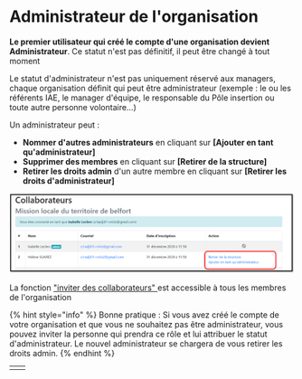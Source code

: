 # Administrateur de l'organisation

**Le premier utilisateur qui créé le compte d'une organisation devient Administrateur**. Ce statut n'est pas définitif, il peut être changé à tout moment

Le statut d'administrateur n'est pas uniquement réservé aux managers, chaque organisation définit qui peut être administrateur \(exemple : le ou les référents IAE, le manager d'équipe, le responsable du Pôle insertion ou toute autre personne volontaire…\)

Un administrateur peut : 

* **Nommer d'autres administrateurs** en cliquant sur **\[Ajouter en tant qu'administrateur\]**
* **Supprimer des membres** en cliquant sur **\[Retirer de la structure\]**
* **Retirer les droits admin** d'un autre membre en cliquant sur **\[Retirer les droits d'administrateur\]**

![](../.gitbook/assets/ajout-retrait.png)

La fonction ["inviter des collaborateurs" ](rattachement-collaborateur-au-compte.md)est accessible à tous les membres de l'organisation

{% hint style="info" %}
Bonne pratique : Si vous avez créé le compte de votre organisation et que vous ne souhaitez pas être administrateur, vous pouvez inviter la personne qui prendra ce rôle et lui attribuer le statut d'administrateur. Le nouvel administrateur se chargera de vous retirer les droits admin.
{% endhint %}



|  |  |
| :--- | :--- |
|  |  |

